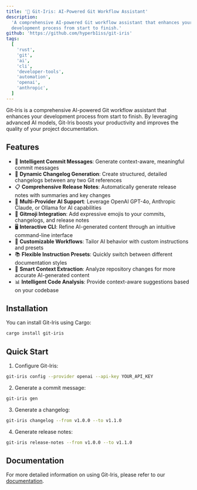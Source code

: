 ```yaml
---
title: '🔮 Git-Iris: AI-Powered Git Workflow Assistant'
description:
  'A comprehensive AI-powered Git workflow assistant that enhances your
  development process from start to finish.'
github: 'https://github.com/hyperb1iss/git-iris'
tags:
  [
    'rust',
    'git',
    'ai',
    'cli',
    'developer-tools',
    'automation',
    'openai',
    'anthropic',
  ]
---
```


Git-Iris is a comprehensive AI-powered Git workflow assistant that enhances your
development process from start to finish. By leveraging advanced AI models,
Git-Iris boosts your productivity and improves the quality of your project
documentation.

## Features

- 🤖 **Intelligent Commit Messages**: Generate context-aware, meaningful commit
  messages
- 📜 **Dynamic Changelog Generation**: Create structured, detailed changelogs
  between any two Git references
- 📋 **Comprehensive Release Notes**: Automatically generate release notes with
  summaries and key changes
- 🔄 **Multi-Provider AI Support**: Leverage OpenAI GPT-4o, Anthropic Claude, or
  Ollama for AI capabilities
- 🎨 **Gitmoji Integration**: Add expressive emojis to your commits, changelogs,
  and release notes
- 🖥️ **Interactive CLI**: Refine AI-generated content through an intuitive
  command-line interface
- 🔧 **Customizable Workflows**: Tailor AI behavior with custom instructions and
  presets
- 📚 **Flexible Instruction Presets**: Quickly switch between different
  documentation styles
- 🧠 **Smart Context Extraction**: Analyze repository changes for more accurate
  AI-generated content
- 📊 **Intelligent Code Analysis**: Provide context-aware suggestions based on
  your codebase

## Installation

You can install Git-Iris using Cargo:

```bash
cargo install git-iris
```

## Quick Start

1. Configure Git-Iris:

```bash
git-iris config --provider openai --api-key YOUR_API_KEY
```

2. Generate a commit message:

```bash
git-iris gen
```

3. Generate a changelog:

```bash
git-iris changelog --from v1.0.0 --to v1.1.0
```

4. Generate release notes:

```bash
git-iris release-notes --from v1.0.0 --to v1.1.0
```

## Documentation

For more detailed information on using Git-Iris, please refer to our
[documentation](https://github.com/hyperb1iss/git-iris/wiki).
